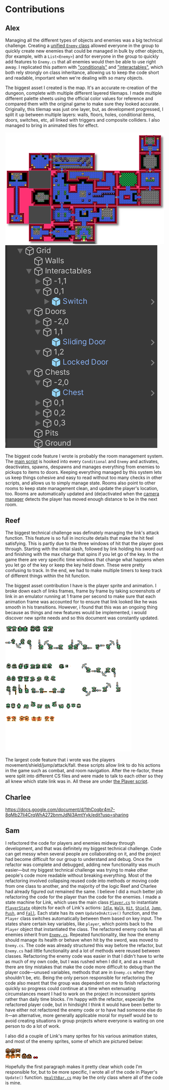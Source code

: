# Contributions

## Alex

Managing all the different types of objects and enemies was a big technical challenge. Creating a [unified `Enemy` class](Assets/Scripts/Enemies/Enemy.cs) allowed everyone in the group to quickly create new enemies that could be managed in bulk by other objects, (for example, with a `List<Enemy>`) and for everyone in the group to quickly add features to `Enemy.cs` that all enemies would then be able to use right away. I replicated this pattern with ["conditionals"](Assets/Scripts/Conditionals/Conditional.cs) and ["interactables"](Assets/Scripts/Interactables/Interactable.cs), which both rely strongly on class inheritance, allowing us to keep the code short and readable, important when we're dealing with so many objects.

The biggest asset I created is the map. It's an accurate re-creation of the dungeon, complete with multiple different layered tilemaps. I made multiple different palette sheets using the official color values for reference and compared them with the original game to make sure they looked accurate. Originally, this tilemap was just one layer, but, as development progressed, I split it up between multiple layers: walls, floors, holes, conditional items, doors, switches, etc, all linked with triggers and composite colliders. I also managed to bring in animated tiles for effect.

![Full map](Contributions/map.png)
![Split tilemaps](Contributions/hierarchy.png)

The biggest code feature I wrote is probably the room management system. The [main script](Assets/Scripts/Utilities/Room.cs) is hooked into every `Conditional` and `Enemy` and activates, deactivates, spawns, despawns and manages everything from enemies to pickups to items to doors. Keeping everything managed by this system lets us keep things cohesive and easy to read without too many checks in other scripts, and allows us to simply manage state. Rooms also point to other rooms to keep state management clean, and update the player's location, too. Rooms are automatically updated and (de)activated when the [camera manager](Assets/Scripts/Utilities/CameraMovement.cs) detects the player has moved enough distance to be in the next room.


## Reef

The biggest technical challenge was definately managing the link's attack function. This feature is so full in incricuite details that make the hit feel satisfying. This is partly due to the three windows of hit that the player goes through. Starting with the initial slash, followed by link holding his sword out and finishing with the max charge that spins if you let go of the key. In the game there are very specific time windows that change what happens when you let go of the key or keep the key held down. These were pretty confusing to track. In the end, we had to make multiple timers to keep track of different things within the hit function.

The biggest asset contribution I have is the player sprite and animation. I broke down each of links frames, frame by frame by taking screenshots of link in an emulator running at 1 frame per second to make sure that each animation frame was accounted for to ensure that link looked like he was smooth in his transitions. However, i found that this was an ongoing thing because as things and new features would be implemented, i would discover new sprite needs and so this document was constantly updated.

![Sprite Sheet](Contributions/sprite_sheet.png)

The largest code feature that i wrote was the players movement/shield/jump/attack/fall. these scripts allow link to do his actions in the game such as combat, and room navigation. After the re-factor, these were split into different CS files and were made to talk to each other so they all knew which state link was in. All these are under [the Player script](Assets/Scripts/Player/Player.cs).


## Charlee

https://docs.google.com/document/d/1thCoqbr4m7-8qMb27li4CrqWhA272bnmJdNi3AmtYyk/edit?usp=sharing

## Sam

I refactored the code for players and enemies midway through development, and that was definitely my biggest technical challenge. Code can get messy when several people are collaborating on it, and the project had become difficult for our group to understand and debug. Once the refactor was complete and debugged, adding new functionality was much easier––but my biggest technical challenge was trying to make other people's code more readable without breaking everything. Most of the refactoring involved collapsing reused code into methods or moving code from one class to another, and the majority of the logic Reef and Charlee had already figured out remained the same.
I believe I did a much better job refactoring the code for the player than the code for the enemies. I made a state machine for Link, which uses the main class [`Player.cs`](Assets/Scripts/Player/Player.cs) to instantiate [`PlayerState`](Assets/Scripts/Player/PlayerState.cs) objects for each of Link's actions: [`Idle`](Assets/Scripts/Player/Idle.cs), [`Walk`](Assets/Scripts/Player/Walk.cs), [`Hit`](Assets/Scripts/Player/Hit.cs), [`Shield`](Assets/Scripts/Player/Shield.cs), [`Jump`](Assets/Scripts/Player/Jump.cs), [`Push`](Assets/Scripts/Player/Push.cs), and [`Fall`](Assets/Scripts/Player/Fall.cs). Each state has its own `UpdateOnActive()` function, and the `Player` class switches automatically between them based on key input. The states share certain key variables, like `player`, which points back to the `Player` object that instantiated the class.
The refactored enemy code has all enemies inherit from [`Enemy.cs`](Assets/Scripts/Enemies/Enemy.cs). Repeated functionality, like how the enemy should manage its health or behave when hit by the sword, was moved to `Enemy.cs`. The code was already structured this way before the refactor, but `Enemy.cs` had little functionality and a lot of methods were reused between classes. Refactoring the enemy code was easier in that I didn't have to write as much of my own code, but I was rushed when I did it, and as a result there are tiny mistakes that make the code more difficult to debug than the player code––unused variables, methods that are in `Enemy.cs` when they shouldn't be, etc. 
Being the only person responsible for refactoring the code also meant that the group was dependent on me to finish refactoring quickly so progress could continue at a time when extenuating circumstances meant I had to work on the project in inconsistent sprints rather than daily time blocks. I'm happy with the refactor, especially the refactored player code, but in hindsight I think it would have been better to have either not refactored the enemy code or to have had someone else do it––an alternative, more generally applicable moral for myself would be to avoid creating situations in group projects where everyone is waiting on one person to do a lot of work. 

I also did a couple of Link's many sprites for his various animation states, and most of the enemy sprites, some of which are pictured below:

![Orange Stalfos](Contributions/Orange-Stalfos.png)
![Hardhat Beetle](Contributions/Hardhat-Beetle.png)
![Gel](Contributions/Gel.png)

Hopefully the first paragraph makes it pretty clear which code I'm responsible for, but to be more specific, I wrote all of the code in Player's `Update()` function. [`HealthBar.cs`](Assets/Scripts/Utilities/UI/HealthBar.cs) may be the only class where all of the code is mine. 